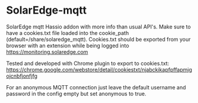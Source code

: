 # SolarEdge-mqtt
SolarEdge mqtt Hassio addon with more info than usual API's. Make sure to have a cookies.txt file loaded into the cookie_path (default=/share/solaredge_mqtt). Cookies.txt should be exported from your browser with an extension while being logged into https://monitoring.solaredge.com

Tested and developed with Chrome plugin to export to cookies.txt: https://chrome.google.com/webstore/detail/cookiestxt/njabckikapfpffapmjgojcnbfjonfjfg

For an anonymous MQTT connection just leave the default username and password in the config empty but set anonymous to true.
